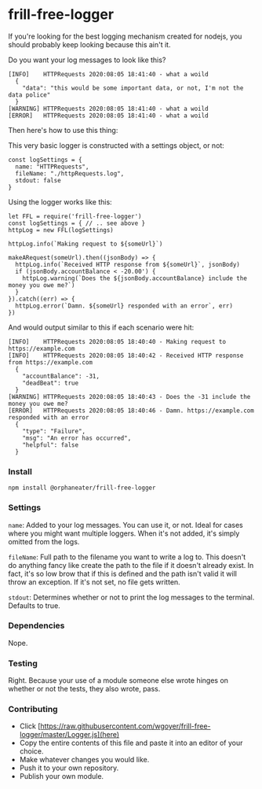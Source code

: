 # frill-free-logger
If you're looking for the best logging mechanism created for nodejs, you should probably keep looking because this ain't it.

Do you want your log messages to look like this?
```
[INFO]    HTTPRequests 2020:08:05 18:41:40 - what a woild
  {
    "data": "this would be some important data, or not, I'm not the data police"
  }
[WARNING] HTTPRequests 2020:08:05 18:41:40 - what a woild
[ERROR]   HTTPRequests 2020:08:05 18:41:40 - what a woild
```
Then here's how to use this thing:

This very basic logger is constructed with a settings object, or not:
```
const logSettings = {
  name: "HTTPRequests",
  fileName: "./httpRequests.log",
  stdout: false
}
```

Using the logger works like this:

```
let FFL = require('frill-free-logger')
const logSettings = { // .. see above }
httpLog = new FFL(logSettings)

httpLog.info(`Making request to ${someUrl}`)

makeARequest(someUrl).then((jsonBody) => {
  httpLog.info(`Received HTTP response from ${someUrl}`, jsonBody)
  if (jsonBody.accountBalance < -20.00') {
    httpLog.warning(`Does the ${jsonBody.accountBalance} include the money you owe me?`)
  }
}).catch((err) => {
  httpLog.error(`Damn. ${someUrl} responded with an error`, err)
})
```
And would output similar to this if each scenario were hit:
```
[INFO]    HTTPRequests 2020:08:05 18:40:40 - Making request to https://example.com
[INFO]    HTTPRequests 2020:08:05 18:40:42 - Received HTTP response from https://example.com
  {
    "accountBalance": -31,
    "deadBeat": true
  }
[WARNING] HTTPRequests 2020:08:05 18:40:43 - Does the -31 include the money you owe me?
[ERROR]   HTTPRequests 2020:08:05 18:40:46 - Damn. https://example.com responded with an error
  {
    "type": "Failure",
    "msg": "An error has occurred",
    "helpful": false
  }
```

### Install
`npm install @orphaneater/frill-free-logger`

### Settings
`name`: Added to your log messages. You can use it, or not. Ideal for cases where you might want multiple loggers. When it's not added, it's simply omitted from the logs.

`fileName`: Full path to the filename you want to write a log to. This doesn't do anything fancy like create the path to the file if it doesn't already exist. In fact, it's so low brow that if this is defined and the path isn't valid it will throw an exception. If it's not set, no file gets written.

`stdout`: Determines whether or not to print the log messages to the terminal. Defaults to true.

### Dependencies
Nope.

### Testing
Right. Because your use of a module someone else wrote hinges on whether or not the tests, they also wrote, pass.

### Contributing
- Click [https://raw.githubusercontent.com/wgoyer/frill-free-logger/master/Logger.js](here)
- Copy the entire contents of this file and paste it into an editor of your choice.
- Make whatever changes you would like.
- Push it to your own repository.
- Publish your own module.
